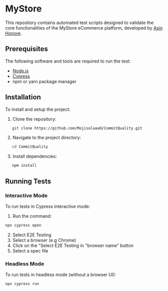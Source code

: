 # MyStore
This repository contains automated test scripts designed to validate the core functionalities 
of the MyStore eCommerce platform, developed by [Asin Honore](https://github.com/Asin-Junior-Honore). 

## Prerequisites
The following software and tools are required to run the test:
- [Node.js](https://nodejs.org/)
- [Cypress](https://www.cypress.io/)
- npm or yarn package manager

## Installation
To install and setup the project:
1. Clone the repository:
```bash
   git clone https://github.com/MojisolaaaO/CommitQuality.git
```

2. Navigate to the project directory:
```bash
   cd CommitQuality
```

3. Install dependencies:
```bash
   npm install
```


## Running Tests
### Interactive Mode
To run tests in Cypress interactive mode:
1. Run the command:
```bash
npx cypress open
```
2. Select E2E Testing
3. Select a browser (e.g Chrome)
4. Click on the "Select E2E Testing in "browser name" button
5. Select a spec file

### Headless Mode
To run tests in headless mode (without a browser UI):
```bash
npx cypress run
```
